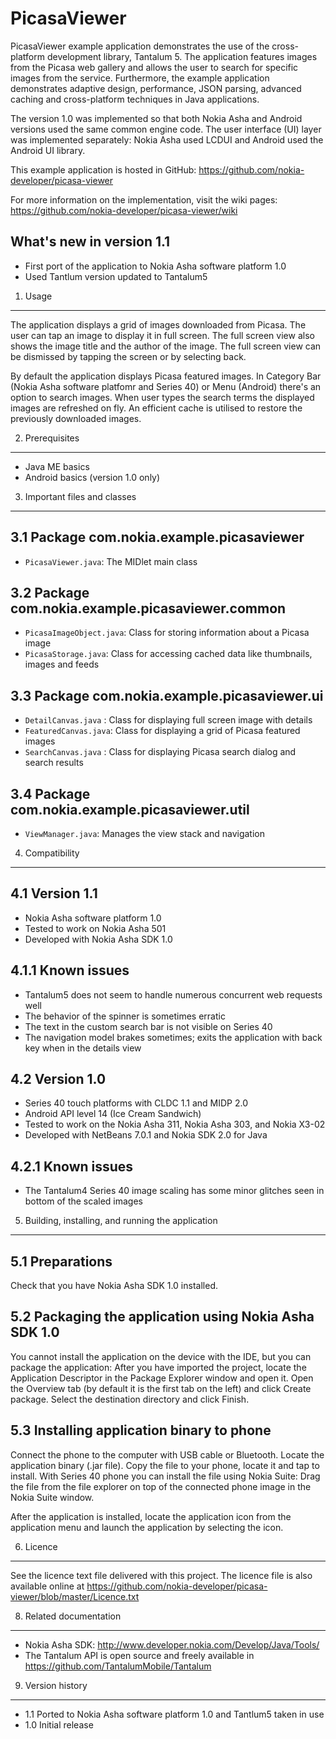 PicasaViewer
============

PicasaViewer example application demonstrates the use of the cross-platform
development library, Tantalum 5. The application features images from the Picasa
web gallery and allows the user to search for specific images from the service.
Furthermore, the example application demonstrates adaptive design, performance,
JSON parsing, advanced caching and cross-platform techniques in Java
applications.

The version 1.0 was implemented so that both Nokia Asha and Android versions
used the same common engine code. The user interface (UI) layer was implemented
separately: Nokia Asha used LCDUI and Android used the Android UI library.

This example application is hosted in GitHub:
https://github.com/nokia-developer/picasa-viewer

For more information on the implementation, visit the wiki pages:
https://github.com/nokia-developer/picasa-viewer/wiki


What's new in version 1.1
-------------------------

* First port of the application to Nokia Asha software platform 1.0
* Used Tantlum version updated to Tantalum5


1. Usage
-------------------------------------------------------------------------------

The application displays a grid of images downloaded from Picasa. The user can 
tap an image to display it in full screen. The full screen view also shows the
image title and the author of the image. The full screen view can be dismissed
by tapping the screen or by selecting back.

By default the application displays Picasa featured images. In Category Bar
(Nokia Asha software platfomr and Series 40) or Menu (Android) there's an option
to search images. When user types the search terms the displayed images are
refreshed on fly. An efficient cache is utilised to restore the previously
downloaded images.


2. Prerequisites
-------------------------------------------------------------------------------

* Java ME basics
* Android basics (version 1.0 only)


3. Important files and classes
-------------------------------------------------------------------------------

3.1 Package com.nokia.example.picasaviewer
------------------------------------------

* `PicasaViewer.java`: The MIDlet main class

3.2 Package com.nokia.example.picasaviewer.common
-------------------------------------------------

* `PicasaImageObject.java`: Class for storing information about a Picasa image
* `PicasaStorage.java`: Class for accessing cached data like thumbnails, images
  and feeds

3.3 Package com.nokia.example.picasaviewer.ui
---------------------------------------------

* `DetailCanvas.java` : Class for displaying full screen image with details
* `FeaturedCanvas.java`: Class for displaying a grid of Picasa featured images
* `SearchCanvas.java` : Class for displaying Picasa search dialog and search 
  results

3.4 Package com.nokia.example.picasaviewer.util
-----------------------------------------------

* `ViewManager.java`: Manages the view stack and navigation


4. Compatibility
-------------------------------------------------------------------------------

4.1 Version 1.1
---------------

* Nokia Asha software platform 1.0
* Tested to work on Nokia Asha 501
* Developed with Nokia Asha SDK 1.0

4.1.1 Known issues
------------------

* Tantalum5 does not seem to handle numerous concurrent web requests well
* The behavior of the spinner is sometimes erratic
* The text in the custom search bar is not visible on Series 40
* The navigation model brakes sometimes; exits the application with back key
  when in the details view

4.2 Version 1.0
---------------

* Series 40 touch platforms with CLDC 1.1 and MIDP 2.0
* Android API level 14 (Ice Cream Sandwich)
* Tested to work on the Nokia Asha 311, Nokia Asha 303, and Nokia X3-02
* Developed with NetBeans 7.0.1 and Nokia SDK 2.0 for Java

4.2.1 Known issues
------------------

* The Tantalum4 Series 40 image scaling has some minor glitches seen in bottom
  of the scaled images


5. Building, installing, and running the application
-------------------------------------------------------------------------------

5.1 Preparations
----------------

Check that you have Nokia Asha SDK 1.0 installed.

5.2 Packaging the application using Nokia Asha SDK 1.0
------------------------------------------------------

You cannot install the application on the device with the IDE, but you can 
package the application: After you have imported the project, locate the
Application Descriptor in the Package Explorer window and open it. Open the 
Overview tab (by default it is the first tab on the left) and click Create
package. Select the destination directory and click Finish.

5.3 Installing application binary to phone
------------------------------------------

Connect the phone to the computer with USB cable or Bluetooth. Locate the
application binary (.jar file). Copy the file to your phone, locate it and tap
to install. With Series 40 phone you can install the file using Nokia Suite:
Drag the file from the file explorer on top of the connected phone image in the
Nokia Suite window.

After the application is installed, locate the application icon from the
application menu and launch the application by selecting the icon.


6. Licence
-------------------------------------------------------------------------------

See the licence text file delivered with this project. The licence file is also
available online at
https://github.com/nokia-developer/picasa-viewer/blob/master/Licence.txt


8. Related documentation
-------------------------------------------------------------------------------

* Nokia Asha SDK: http://www.developer.nokia.com/Develop/Java/Tools/
* The Tantalum API is open source and freely available in
  https://github.com/TantalumMobile/Tantalum


9. Version history
-------------------------------------------------------------------------------

* 1.1 Ported to Nokia Asha software platform 1.0 and Tantlum5 taken in use
* 1.0 Initial release
